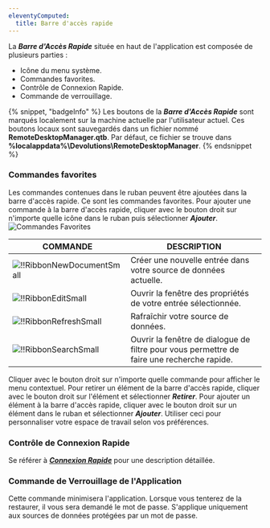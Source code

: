 ```yaml
---
eleventyComputed:
  title: Barre d'accès rapide
---
```

La ***Barre d'Accès Rapide*** située en haut de l'application est composée de plusieurs parties :

* Icône du menu système.
* Commandes favorites.
* Contrôle de Connexion Rapide.
* Commande de verrouillage.

{% snippet, "badgeInfo" %}
Les boutons de la ***Barre d'Accès Rapide*** sont marqués localement sur la machine actuelle par l'utilisateur actuel. Ces boutons locaux sont sauvegardés dans un fichier nommé **RemoteDesktopManager.qtb**. Par défaut, ce fichier se trouve dans **%localappdata%\Devolutions\RemoteDesktopManager**.
{% endsnippet %}

### Commandes favorites

Les commandes contenues dans le ruban peuvent être ajoutées dans la barre d'accès rapide. Ce sont les commandes favorites. Pour ajouter une commande à la barre d'accès rapide, cliquer avec le bouton droit sur n'importe quelle icône dans le ruban puis sélectionner ***Ajouter***.
![Commandes Favorites](https://cdnweb.devolutions.net/docs/docs_en_rdm_windows_clip11178.png)

| COMMANDE | DESCRIPTION |
|---------|-------------|
| ![!!RibbonNewDocumentSmall](https://cdnweb.devolutions.net/docs/docs_common_document-empty.png) | Créer une nouvelle entrée dans votre source de données actuelle.        |
| ![!!RibbonEditSmall](https://cdnweb.devolutions.net/docs/docs_common_edit.png) | Ouvrir la fenêtre des propriétés de votre entrée sélectionnée.                   |
| ![!!RibbonRefreshSmall](https://cdnweb.devolutions.net/docs/docs_common_refresh-large.png) | Rafraîchir votre source de données.                                      |
| ![!!RibbonSearchSmall](https://cdnweb.devolutions.net/docs/docs_common_search.png) | Ouvrir la fenêtre de dialogue de filtre pour vous permettre de faire une recherche rapide. |

Cliquer avec le bouton droit sur n'importe quelle commande pour afficher le menu contextuel. Pour retirer un élément de la barre d'accès rapide, cliquer avec le bouton droit sur l'élément et sélectionner ***Retirer***. Pour ajouter un élément à la barre d'accès rapide, cliquer avec le bouton droit sur un élément dans le ruban et sélectionner ***Ajouter***. Utiliser ceci pour personnaliser votre espace de travail selon vos préférences.

### Contrôle de Connexion Rapide

Se référer à [***Connexion Rapide***](/rdm/windows/commands/view/view/quick-connect/) pour une description détaillée.

### Commande de Verrouillage de l'Application

Cette commande minimisera l'application. Lorsque vous tenterez de la restaurer, il vous sera demandé le mot de passe. S'applique uniquement aux sources de données protégées par un mot de passe.
